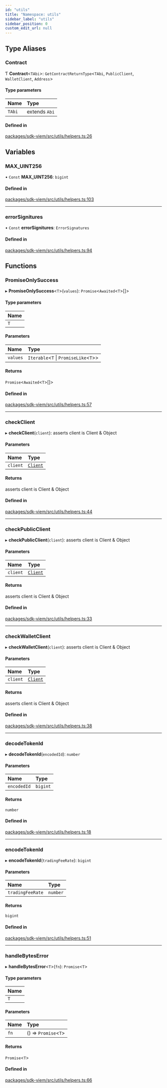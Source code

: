 ```yaml
---
id: "utils"
title: "Namespace: utils"
sidebar_label: "utils"
sidebar_position: 0
custom_edit_url: null
---
```


## Type Aliases

### Contract

Ƭ **Contract**<`TAbi`\>: `GetContractReturnType`<`TAbi`, `PublicClient`, `WalletClient`, `Address`\>

#### Type parameters

| Name | Type |
| :------ | :------ |
| `TAbi` | extends `Abi` |

#### Defined in

[packages/sdk-viem/src/utils/helpers.ts:26](https://github.com/chromatic-protocol/sdk/blob/952dc51/packages/sdk-viem/src/utils/helpers.ts#L26)

## Variables

### MAX\_UINT256

• `Const` **MAX\_UINT256**: `bigint`

#### Defined in

[packages/sdk-viem/src/utils/helpers.ts:103](https://github.com/chromatic-protocol/sdk/blob/952dc51/packages/sdk-viem/src/utils/helpers.ts#L103)

___

### errorSignitures

• `Const` **errorSignitures**: `ErrorSignatures`

#### Defined in

[packages/sdk-viem/src/utils/helpers.ts:94](https://github.com/chromatic-protocol/sdk/blob/952dc51/packages/sdk-viem/src/utils/helpers.ts#L94)

## Functions

### PromiseOnlySuccess

▸ **PromiseOnlySuccess**<`T`\>(`values`): `Promise`<`Awaited`<`T`\>[]\>

#### Type parameters

| Name |
| :------ |
| `T` |

#### Parameters

| Name | Type |
| :------ | :------ |
| `values` | `Iterable`<`T` \| `PromiseLike`<`T`\>\> |

#### Returns

`Promise`<`Awaited`<`T`\>[]\>

#### Defined in

[packages/sdk-viem/src/utils/helpers.ts:57](https://github.com/chromatic-protocol/sdk/blob/952dc51/packages/sdk-viem/src/utils/helpers.ts#L57)

___

### checkClient

▸ **checkClient**(`client`): asserts client is Client & Object

#### Parameters

| Name | Type |
| :------ | :------ |
| `client` | [`Client`](../classes/Client.md) |

#### Returns

asserts client is Client & Object

#### Defined in

[packages/sdk-viem/src/utils/helpers.ts:44](https://github.com/chromatic-protocol/sdk/blob/952dc51/packages/sdk-viem/src/utils/helpers.ts#L44)

___

### checkPublicClient

▸ **checkPublicClient**(`client`): asserts client is Client & Object

#### Parameters

| Name | Type |
| :------ | :------ |
| `client` | [`Client`](../classes/Client.md) |

#### Returns

asserts client is Client & Object

#### Defined in

[packages/sdk-viem/src/utils/helpers.ts:33](https://github.com/chromatic-protocol/sdk/blob/952dc51/packages/sdk-viem/src/utils/helpers.ts#L33)

___

### checkWalletClient

▸ **checkWalletClient**(`client`): asserts client is Client & Object

#### Parameters

| Name | Type |
| :------ | :------ |
| `client` | [`Client`](../classes/Client.md) |

#### Returns

asserts client is Client & Object

#### Defined in

[packages/sdk-viem/src/utils/helpers.ts:38](https://github.com/chromatic-protocol/sdk/blob/952dc51/packages/sdk-viem/src/utils/helpers.ts#L38)

___

### decodeTokenId

▸ **decodeTokenId**(`encodedId`): `number`

#### Parameters

| Name | Type |
| :------ | :------ |
| `encodedId` | `bigint` |

#### Returns

`number`

#### Defined in

[packages/sdk-viem/src/utils/helpers.ts:18](https://github.com/chromatic-protocol/sdk/blob/952dc51/packages/sdk-viem/src/utils/helpers.ts#L18)

___

### encodeTokenId

▸ **encodeTokenId**(`tradingFeeRate`): `bigint`

#### Parameters

| Name | Type |
| :------ | :------ |
| `tradingFeeRate` | `number` |

#### Returns

`bigint`

#### Defined in

[packages/sdk-viem/src/utils/helpers.ts:51](https://github.com/chromatic-protocol/sdk/blob/952dc51/packages/sdk-viem/src/utils/helpers.ts#L51)

___

### handleBytesError

▸ **handleBytesError**<`T`\>(`fn`): `Promise`<`T`\>

#### Type parameters

| Name |
| :------ |
| `T` |

#### Parameters

| Name | Type |
| :------ | :------ |
| `fn` | () => `Promise`<`T`\> |

#### Returns

`Promise`<`T`\>

#### Defined in

[packages/sdk-viem/src/utils/helpers.ts:66](https://github.com/chromatic-protocol/sdk/blob/952dc51/packages/sdk-viem/src/utils/helpers.ts#L66)

